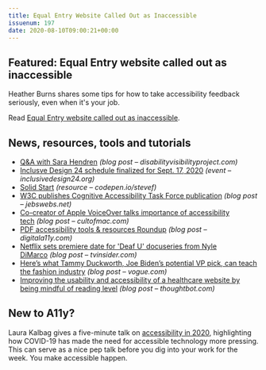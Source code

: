 ```yaml
---
title: Equal Entry Website Called Out as Inaccessible
issuenum: 197
date: 2020-08-10T09:00:21+00:00
---
```


## Featured: Equal Entry website called out as inaccessible

Heather Burns shares some tips for how to take accessibility feedback seriously, even when it's your job.

Read [Equal Entry website called out as inaccessible](https://equalentry.com/equal-entry-website-called-out-as-inaccessible/).

## News, resources, tools and tutorials

* [Q&A with Sara Hendren](https://disabilityvisibilityproject.com/2020/08/03/qa-with-sara-hendren/) _(blog post – disabilityvisibilityproject.com)_
* [Inclusve Design 24 schedule finalized for Sept. 17, 2020](https://inclusivedesign24.org/2020/schedule/) _(event – inclusivedesign24.org)_
* [Solid Start](https://www.solidstart.info/) _(resource – codepen.io/stevef)_
* [W3C publishes Cognitive Accessibility Task Force publication](https://jebswebs.net/blog/2020/08/w3c-publishes-cognitive-accessibility-task-force-publication/) _(blog post – jebswebs.net)_
* [Co-creator of Apple VoiceOver talks importance of accessibility tech](https://www.cultofmac.com/717985/co-creator-of-apple-voiceover-talks-importance-of-accessibility-tech/) _(blog post – cultofmac.com)_
* [PDF accessibility tools & resources Roundup](https://www.digitala11y.com/pdf-accessibility-tools-resources-roundup/) _(blog post – digitala11y.com)_
* [Netflix sets premiere date for 'Deaf U' docuseries from Nyle DiMarco](https://www.tvinsider.com/944182/deaf-u-netflix-premiere-nyle-dimarco/) _(blog post – tvinsider.com)_
* [Here’s what Tammy Duckworth, Joe Biden’s potential VP pick, can teach the fashion industry](https://www.vogue.com/article/tammy-duckworth-adaptive-fashion-2020-election) _(blog post – vogue.com)_
* [Improving the usability and accessibility of a healthcare website by being mindful of reading level](https://thoughtbot.com/blog/improving-the-usability-and-accessibility-of-a-healthcare-website-by-being-mindful-of-reading-level) _(blog post – thoughtbot.com)_

## New to A11y?

Laura Kalbag gives a five-minute talk on [accessibility in 2020](https://laurakalbag.com/accessibility-in-2020/), highlighting how COVID-19 has made the need for accessible technology more pressing. This can serve as a nice pep talk before you dig into your work for the week. You make accessible happen.
